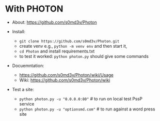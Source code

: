 # With PHOTON 

- About: https://github.com/s0md3v/Photon 
- Install: 
    - `git clone https://github.com/s0md3v/Photon.git` 
    - create venv e.g., `python -m venv env` and then start it, 
    - `cd Photon` and install requirements.txt 
    - to test it worked: `python photon.py` should give some commands 

- Docuemntation: 
    - https://github.com/s0md3v/Photon/wiki/Usage 
    - Wiki: https://github.com/s0md3v/Photon/wiki 

- Test a site: 
    - `python photon.py -u "0.0.0.0:80"`  # to run on local test PssP service 
    - `python photon.py -u "optionsmd.com"` # to run against a word press site 
